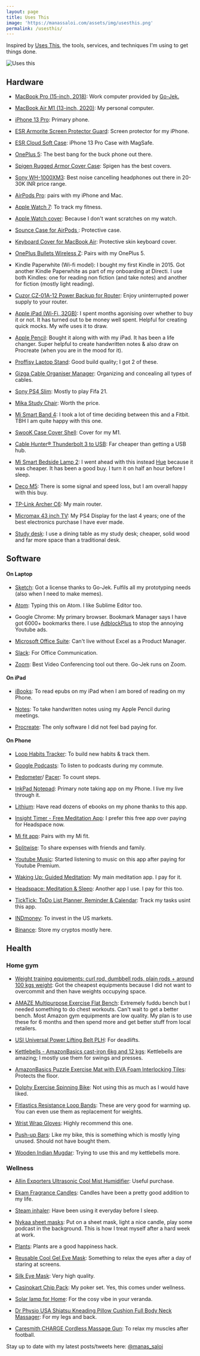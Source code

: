 ```yaml
---
layout: page
title: Uses This
image: 'https://manassaloi.com/assets/img/usesthis.png'
permalink: /usesthis/
---
```


Inspired by [Uses This](https://usesthis.com/), the tools, services, and techniques I'm using to get things done.

![Uses this](/assets/img/usesthis.png)

## Hardware

+ [MacBook Pro (15-inch, 2018)](https://www.apple.com/in/mac/compare/): Work computer provided by [Go-Jek.](https://www.go-jek.com/)

+ [MacBook Air M1 (13-inch, 2020)](https://www.apple.com/in/mac/compare/): My personal computer.

+ [iPhone 13 Pro](https://www.apple.com/in/iphone-13-pro/): Primary phone.

+ [ESR Armorite Screen Protector Guard](https://www.amazon.in/gp/product/B099K69PR6/): Screen protector for my iPhone.

+ [ESR Cloud Soft Case](https://www.amazon.in/gp/product/B099K717TV/): iPhone 13 Pro Case with MagSafe.

+ [OnePlus 5](https://www.oneplus.in/5): The best bang for the buck phone out there.

+ [Spigen Rugged Armor Cover Case](https://www.amazon.in/Spigen-Rugged-Armor-Cover-OnePlus/dp/B06XG19W3G/): Spigen has the best covers.

+ [Sony WH-1000XM3](https://www.amazon.in/Sony-WH-1000XM3-Wireless-Cancellation-Headphones/dp/B07HZ8JWCL): Best noise cancelling headphones out there in 20-30K INR price range.

+ [AirPods Pro](https://www.apple.com/in/shop/product/MLWK3HN/A/airpods-pro): pairs with my iPhone and Mac.

+ [Apple Watch 7](apple.com/in/apple-watch-series-7/): To track my fitness.

+ [Apple Watch cover](https://www.amazon.in/gp/product/B09L4GBWDV/): Because I don't want scratches on my watch.

+ [Sounce Case for AirPods ](https://www.amazon.in/gp/product/B08K8PW1KX/): Protective case.

+ [Keyboard Cover for MacBook Air](https://www.amazon.in/gp/product/B08S1MFF1Y/): Protective skin keyboard cover.

+ [OnePlus Bullets Wireless Z](https://www.oneplus.in/product/oneplus-bullets-wireless-z): Pairs with my OnePlus 5.

+ Kindle Paperwhite (Wi-fi model): I bought my first Kindle in 2015. Got another Kindle Paperwhite as part of my onboarding at Directi. I use both Kindles: one for reading non fiction (and take notes) and another for fiction (mostly light reading).

+ [Cuzor CZ-01A-12 Power Backup for Router](https://www.flipkart.com/cuzor-cz-01a-12-power-backup-router/p/itmae7daa056ee9d): Enjoy uninterrupted power supply to your router.

+ [Apple iPad (Wi-Fi, 32GB)](https://www.amazon.in/Apple-iPad-Tablet-Wi-Fi-Space/dp/B07C4YKR3J): I spent months agonising over whether to buy it or not. It has turned out to be money well spent. Helpful for creating quick mocks. My wife uses it to draw.

+ [Apple Pencil](https://www.apple.com/in/apple-pencil/): Bought it along with with my iPad. It has been a life changer. Super helpful to create handwritten notes & also draw on Procreate (when you are in the mood for it).

+ [Proffisy Laptop Stand](https://www.amazon.in/Laptop-Stand-Adjustable-Compatible-Black/dp/B08LVBY5V3/): Good build quality; I got 2 of these.

+ [Gizga Cable Organiser Manager](https://www.amazon.in/gp/product/B01MSEMS0K/ref=ppx_yo_dt_b_asin_title_o00_s00?ie=UTF8&psc=1): Organizing and concealing all types of cables.

+ [Sony PS4 Slim](https://www.amazon.com/PlayStation-4-Slim-1TB-Console/dp/B071CV8CG2): Mostly to play Fifa 21.

+ [Mika Study Chair](https://www.urbanladder.com/products/mika-study-chair): Worth the price.

+ [Mi Smart Band 4](https://www.mi.com/in/mi-smart-band-4/): I took a lot of time deciding between this and a Fitbit. TBH I am quite happy with this one.

+ [SwooK Case Cover Shell](https://www.amazon.in/SwooK-Cover-Shell-MacBook-Release/dp/B08HMR9H8M/): Cover for my M1.

+ [Cable Hunter® Thunderbolt 3 to USB](https://www.amazon.in/Cable-Hunter%C2%AE-Side-Thunderbolt-Adaptor/dp/B08FY77YN7/): Far cheaper than getting a USB hub.

+ [Mi Smart Bedside Lamp 2](https://www.amazon.in/Smart-Bedside-Million-Colors-App-Enabled/dp/B089VQ6F9G/): I went ahead with this instead [Hue](https://www.amazon.in/Philips-Compatible-Amazon-HomeKit-Assistant/dp/B00UVHAC1O/) because it was cheaper. It has been a good buy. I turn it on half an hour before I sleep.

+ [Deco M5](https://www.amazon.in/TP-Link-Deco-M5-System-Router/dp/B072BZ62QS/): There is some signal and speed loss, but I am overall happy with this buy.

+ [TP-Link Archer C6](https://www.amazon.in/TP-Link-Archer-C6-Wireless-MU-MIMO/dp/B07GVR9TG7/): My main router.

+ [Micromax 43 inch TV](https://www.flipkart.com/micromax-108-cm-43-inch-full-hd-led-tv/p/itm8065d988c02ef): My PS4 Display for the last 4 years; one of the best electronics purchase I have ever made.

+ [Study desk](https://lookinggoodfurniture.com/): I use a dining table as my study desk; cheaper, solid wood and far more space than a traditional desk.

## Software

#### On Laptop

+ [Sketch](https://www.sketchapp.com/): Got a license thanks to Go-Jek. Fulfils all my prototyping needs (also when I need to make memes).

+ [Atom](https://atom.io/): Typing this on Atom. I like Sublime Editor too.

+ Google Chrome: My primary browser. Bookmark Manager says I have got 6000+ bookmarks there. I use [AdblockPlus](https://chrome.google.com/webstore/detail/adblock-plus-free-ad-bloc/cfhdojbkjhnklbpkdaibdccddilifddb) to stop the annoying Youtube ads.

+ [Microsoft Office Suite](https://www.office.com/): Can't live without Excel as a Product Manager.

+ [Slack](https://slack.com/): For Office Communication.

+ [Zoom](https://zoom.us/): Best Video Conferencing tool out there. Go-Jek runs on Zoom.

#### On iPad

+ [iBooks](https://itunes.apple.com/in/app/ibooks/id364709193?mt=8): To read epubs on my iPad when I am bored of reading on my Phone.

+ [Notes](https://itunes.apple.com/us/app/notes/id1110145109): To take handwritten notes using my Apple Pencil during meetings.

+ [Procreate](https://procreate.art/): The only software I did not feel bad paying for.


#### On Phone

+ [Loop Habits Tracker](https://play.google.com/store/apps/details?id=org.isoron.uhabits&hl=en_IN): To build new habits & track them.

+ [Google Podcasts](https://play.google.com/store/apps/details?id=com.google.android.apps.podcasts&hl=en_IN): To listen to podcasts during my commute.

+ [Pedometer](https://play.google.com/store/apps/details?id=pedometer.steptracker.calorieburner.stepcounter)/ [Pacer](https://play.google.com/store/apps/details?id=cc.pacer.androidapp): To count steps.

+ [InkPad Notepad](https://play.google.com/store/apps/details?id=com.workpail.inkpad.notepad.notes): Primary note taking app on my Phone. I live my live through it.

+ [Lithium](https://play.google.com/store/apps/details?id=com.faultexception.reader): Have read dozens of ebooks on my phone thanks to this app.

+ [Insight Timer - Free Meditation App](https://play.google.com/store/apps/details?id=com.spotlightsix.zentimerlite2&hl=en_IN): I prefer this free app over paying for Headspace now.

+ [Mi fit app](https://play.google.com/store/apps/details?id=com.xiaomi.hm.health&hl=en_IN): Pairs with my Mi fit.

+ [Splitwise](https://play.google.com/store/apps/details?id=com.Splitwise.SplitwiseMobile&hl=en_IN): To share expenses with friends and family.

+ [Youtube Music](https://play.google.com/store/apps/details?id=com.google.android.apps.youtube.music&hl=en_IN): Started listening to music on this app after paying for Youtube Premium.

+ [Waking Up: Guided Meditation](https://play.google.com/store/apps/details?id=org.wakingup.android): My main meditation app. I pay for it.

+ [Headspace: Meditation & Sleep](https://play.google.com/store/apps/details?id=com.getsomeheadspace.android): Another app I use. I pay for this too.

+ [TickTick: ToDo List Planner, Reminder & Calendar](https://play.google.com/store/apps/details?id=com.ticktick.task): Track my tasks usint this app.

+ [INDmoney](https://play.google.com/store/apps/details?id=in.indwealth): To invest in the US markets.

+ [Binance](https://play.google.com/store/apps/details?id=com.binance.dev): Store my cryptos mostly here.

## Health

### Home gym

+ [Weight training equipments: curl rod, dumbbell rods, plain rods + around 100 kgs weight](https://www.amazon.in/stores/Kore/page/435A5FB6-7DBD-48CA-9AA9-40BE296333E9?ref_=ast_bln): Got the cheapest equipments because I did not want to overcommit and then have weights occupying space.

+ [AMAZE Multipurpose Exercise Flat Bench](https://www.amazon.in/INFINITY-FITNESSTM-Multipurpose-Exercise-Capacity/dp/B07WYXYWLW/): Extremely fuddu bench but I needed something to do chest workouts. Can't wait to get a better bench. Most Amazon gym equipments are low quality. My plan is to use these for 6 months and then spend more and get better stuff from local retailers.

+ [USI Universal Power Lifting Belt PLH](https://www.amazon.in/USI-Power-Lifting-Belt-Heavy/dp/B01NAAWBQI/): For deadlifts.

+ [Kettlebells - AmazonBasics cast-iron 6kg and 12 kgs](https://www.amazon.in/AmazonBasics-KB-12KG-cast-Iron-Kettlebell-12kg/dp/B076QDSYC7/): Kettlebells are amazing; I mostly use them for swings and presses.

+ [AmazonBasics Puzzle Exercise Mat with EVA Foam Interlocking Tiles](https://www.amazon.in/AmazonBasics-Puzzle-Exercise-Interlocking-Tiles/dp/B0719BBFP2/): Protects the floor.

+ [Dolphy Exercise Spinning Bike](https://www.amazon.in/Dolphy-Exercise-Spinning-Indoor-Cycling/dp/B07WP5FHXB/): Not using this as much as I would have liked.

+ [Fitlastics Resistance Loop Bands](https://www.amazon.in/Fitlastics-Resistance-Pilates-Fitness-Workouts/dp/B07XTCPHTM/): These are very good for warming up. You can even use them as replacement for weights.

+ [Wrist Wrap Gloves](https://www.amazon.in/Xtrim-Macho-Leather-Workout-Gloves/dp/B01N6Y6Z4N/): Highly recommend this one.

+ [Push-up Bars](https://www.amazon.in/GOCART-Push-up-Bars-Comfortable-Non-Slip/dp/B07FP14HQ1/): Like my bike, this is something which is mostly lying unused. Should not have bought them.

+ [Wooden Indian Mugdar](https://www.amazon.in/gp/product/B07QLM95W3/): Trying to use this and my kettlebells more.

### Wellness

+ [Allin Exporters Ultrasonic Cool Mist Humidifier](https://www.amazon.in/gp/product/B01M69WCZ6/): Useful purchase.

+ [Ekam Fragrance Candles](https://ekamonline.com/collections/chunk-finish-jar/products/vanilla-chunk-ring-jar?lshst=collection): Candles have been a pretty good addition to my life.

+ [Steam inhaler](https://www.amazon.in/Newnik-V108-Vaporizer-Steamer/dp/B00GV34EQG/): Have been using it everyday before I sleep.

+ [Nykaa sheet masks](https://www.nykaa.com/skin/masks/sheet-masks/c/8401): Put on a sheet mask, light a nice candle, play some podcast in the background. This is how I treat myself after a hard week at work.

+ [Plants](https://www.ugaoo.com/live-plants.html): Plants are a good happiness hack.

+ [Reusable Cool Gel Eye Mask](https://www.amazon.in/gp/product/B0971BQQWM/): Something to relax the eyes after a day of staring at screens.

+ [Silk Eye Mask](https://www.amazon.in/gp/product/B01LN8Z6CE/): Very high quality.

+ [Casinokart Chip Pack](https://www.amazon.in/gp/product/B07BRZJFKY/): My poker set. Yes, this comes under wellness.

+ [Solar lamp for Home](https://www.amazon.in/gp/product/B08KWCCPZG/): For the cosy vibe in your veranda.

+ [Dr Physio USA Shiatsu Kneading Pillow Cushion Full Body Neck Massager](https://www.flipkart.com/physio-shiatsu-kneading-pillow-massage-massagers-machine-heat-relax-sooth-relieve-pain-neck-shoulder-back-full-body-massager/p/itmeyykgfcpv8ps6): For my legs and back.

+ [Caresmith CHARGE Cordless Massage Gun](https://www.amazon.in/gp/product/B08B1PY3B3/): To relax my muscles after football.


Stay up to date with my latest posts/tweets here: [@manas_saloi](http://twitter.com/manas_saloi)

